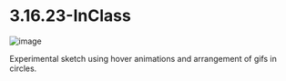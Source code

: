 # 3.16.23-InClass

![image](https://user-images.githubusercontent.com/80767167/236954107-8f668702-4626-4fa2-8d3d-4f9998fc13bf.png)

Experimental sketch using hover animations and arrangement of gifs in circles.
